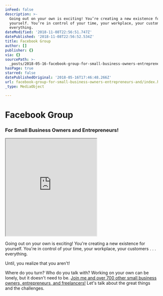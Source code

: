```yaml
---
inFeed: false
description: >-
  Going out on your own is exciting! You’re creating a new existence for
  yourself. You’re in control of your time, your workplace, your customers . . .
  everything.
dateModified: '2018-11-08T22:56:51.747Z'
datePublished: '2018-11-08T22:56:52.534Z'
title: Facebook Group
author: []
publisher: {}
via: {}
sourcePath: >-
  _posts/2018-05-16-facebook-group-for-small-business-owners-entrepreneurs-and.md
hasPage: true
starred: false
datePublishedOriginal: '2018-05-16T17:46:48.266Z'
url: facebook-group-for-small-business-owners-entrepreneurs-and/index.html
_type: MediaObject

---
```

# Facebook Group

### For Small Business Owners and Entrepreneurs!

<iframe src="https://the-grid.github.io/ed-userhtml/?g=eJwtz0FuwjAQheGrWN4HtyoEiWC6hEVP0J0zHhILO2ONx7Vy-0bA7v2bT3rncGeXULXgZbb60H9oNWOYZrH66_OgVWGwehbJ5WRMa223UpU64g4oGUwjevN7m64_-79j_9h_Ay3CFIvdnKc8Entkq7d2MVKz2gFgRKaEgjwoV4VydOugcAFes6DvEvrgBjWtTAUo46ByAKmMXVi693x79xpjAUZcLmfzOnP5B4ZQS2o" height="320" style=""></iframe>

Going out on your own is exciting! You're creating a new existence for yourself. You're in control of your time, your workplace, your customers . . . everything.

Until, you realize that you aren't!

Where do you turn? Who do you talk with? Working on your own can be lonely, but it doesn't need to be. [Join me and over 700 other small business owners, entrepreneurs, and freelancers!][0] Let's talk about the great things and the challenges.

[0]: https://www.facebook.com/groups/alandw/